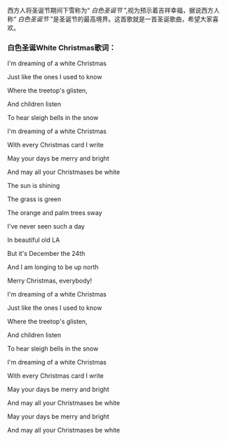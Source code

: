 

西方人将圣诞节期间下雪称为“ _白色圣诞节_ ”,视为预示着吉祥幸福，据说西方人称“ _白色圣诞节_
”是圣诞节的最高境界。这首歌就是一首圣诞歌曲，希望大家喜欢。

### 白色圣诞White Christmas歌词：

I'm dreaming of a white Christmas

Just like the ones I used to know

Where the treetop's glisten,

And children listen

To hear sleigh bells in the snow

I'm dreaming of a white Christmas

With every Christmas card I write

May your days be merry and bright

And may all your Christmases be white

The sun is shining

The grass is green

The orange and palm trees sway

I've never seen such a day

In beautiful old LA

But it's December the 24th

And I am longing to be up north

Merry Christmas, everybody!

I'm dreaming of a white Christmas

Just like the ones I used to know

Where the treetop's glisten,

And children listen

To hear sleigh bells in the snow

I'm dreaming of a white Christmas

With every Christmas card I write

May your days be merry and bright

And may all your Christmases be white

May your days be merry and bright

And may all your Christmases be white

